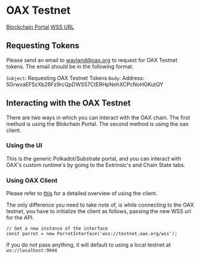 # OAX Testnet 

[Blockchain Portal](https://testnet.oax.org/#/explorer)
[WSS URL](wss://testnet.oax.org/wss)


## Requesting Tokens 

Please send an email to wayland@oax.org to request for OAX Testnet tokens. The email should be in the following format. 

`Subject`: Requesting OAX Testnet Tokens 
`Body`: Address: 5GrwvaEF5zXb26Fz9rcQpDWS57CtERHpNehXCPcNoHGKutQY

## Interacting with the OAX Testnet 

There are two ways in which you can interact with the OAX chain. The first method is using the Blokchain Portal. The second method is using the oax client. 


### Using the UI 

This is the generic Polkadot/Substrate portal, and you can interact with OAX's custom runtime's by going to the Extrinsic's and Chain State tabs. 


### Using OAX Client

Please refer to  [this](https://github.com/OAXFoundation/parrot/blob/master/js/README.md) for a detailed overview of 
using the client. 

The only difference you need to take note of, is while connecting to the OAX testnet, you have to initialize the client
as follows, passing the new WSS url for the API. 

```
// Get a new instance of the interface
const parrot = new ParrotInterface('wss://testnet.oax.org/wss');
```

If you do not pass anything, it will default to using a local testnet at `ws://localhost:9944`